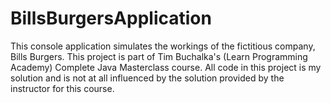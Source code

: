 # BillsBurgersApplication
This console application simulates the workings of the fictitious company, Bills Burgers. This project is part of Tim Buchalka's (Learn Programming Academy) Complete Java Masterclass course.  All code in this project is my solution and is not at all influenced by the solution provided by the instructor for this course. 
